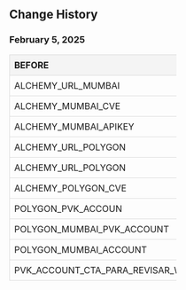 ## Change History

### February 5, 2025

<style>
table {
    width: 60%;
    border-collapse: collapse;
    margin-top: 10px;
}
th, td {
    border: 1px solid #ddd;
    padding: 8px;
    text-align: left;
}
th {
    background-color: #f4f4f4;
    font-weight: bold;
}
</style>

<table>
    <tr>
        <th>BEFORE</th>
        <th>AFTER</th>
    </tr>
    <tr>
        <td>ALCHEMY_URL_MUMBAI</td>
        <td>ALCHEMY_URL_DEV</td>
    </tr>
    <tr>
        <td>ALCHEMY_MUMBAI_CVE</td>
        <td>ALCHEMY_DEV_CVE</td>
    </tr>
    <tr>
        <td>ALCHEMY_MUMBAI_APIKEY</td>
        <td>ALCHEMY_DEV_APIKEY</td>
    </tr>
    <tr>
        <td>ALCHEMY_URL_POLYGON</td>
        <td>ALCHEMY_URL_MAINNET</td>
    </tr>
    <tr>
        <td>ALCHEMY_URL_POLYGON</td>
        <td>ALCHEMY_URL_MAINNET</td>
    </tr>
    <tr>
        <td>ALCHEMY_POLYGON_CVE</td>
        <td>ALCHEMY_MAINNET_CVE</td>
    </tr>
    <tr>
        <td>POLYGON_PVK_ACCOUN</td>
        <td>PVK_ACCOUNT</td>
    </tr>
    <tr>
        <td>POLYGON_MUMBAI_PVK_ACCOUNT</td>
        <td>TEST1_PVK_ACCOUNT</td>
    </tr>
    <tr>
        <td>POLYGON_MUMBAI_ACCOUNT</td>
        <td>TEST1_PBK_ACCOUNT</td>
    </tr>
    <tr>
        <td>PVK_ACCOUNT_CTA_PARA_REVISAR_WEBSITES</td>
        <td>DEVACC2_PBK_ACCOUNT</td>
    </tr>
</table>
